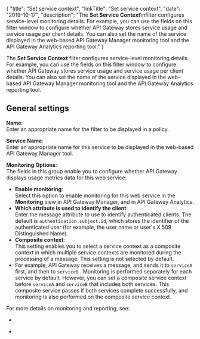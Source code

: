{
"title": "Set service context",
"linkTitle": "Set service context",
"date": "2019-10-17",
"description": "The **Set Service Context**\\nfilter configures service-level monitoring details. For example, you can use the fields on this filter window to configure whether API Gateway stores service usage and service usage per client details. You can also set the name of the service displayed in the web-based API Gateway Manager monitoring tool and the API Gateway Analytics reporting tool."
}
﻿
<div id="p_monitoring_set_service_overview">

The **Set Service Context**
filter configures service-level monitoring details. For example, you can use the fields on this filter window to configure whether API Gateway stores service usage and service usage per client details. You can also set the name of the service displayed in the web-based API Gateway Manager monitoring tool and the API Gateway Analytics reporting tool.

</div>

<div id="p_monitoring_set_service_conf">

General settings
----------------

**Name**:\
Enter an appropriate name for the filter to be displayed in a policy.

**Service Name**:\
Enter an appropriate name for this service to be displayed in the web-based API Gateway Manager tool.

**Monitoring Options**:\
The fields in this group enable you to configure whether API Gateway displays usage metrics data for this web service:

-   **Enable monitoring**:\
    Select this option to enable monitoring for this web service in the **Monitoring**
    view in API Gateway Manager, and in API Gateway Analytics.
-   **Which attribute is used to identify the client**:\
    Enter the message attribute to use to identify authenticated clients. The default is `authentication.subject.id`, which stores the identifier of the authenticated user (for example, the user name or user's X.509 Distinguished Name).
-   **Composite context**:\
    This setting enables you to select a service context as a composite context in which multiple service contexts are monitored during the processing of a message. This setting is not selected by default.
-   For example, API Gateway receives a message, and sends it to `serviceA`
    first, and then to `serviceB`
    . Monitoring is performed separately for each service by default. However, you can set a composite service context before `serviceA`
    and `serviceB`
    that includes both services. This composite service passes if both services complete successfully, and monitoring is also performed on the composite service context.

For more details on monitoring and reporting, see:

-   

<!-- -->

-   

</div>
